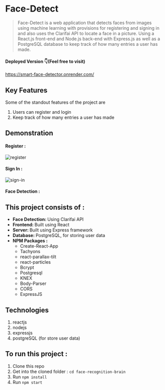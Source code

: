# Face-Detect

> Face-Detect is a web application that detects faces from images using machine learning with
> provisions for registering and signing in and also
> uses the Clarifai API to locate a face in a picture. Using a React.js front-end and Node.js back-end with Express.js
> as well as a PostgreSQL database to keep track of how many entries a user has made.

#### Deployed Version 👇(Feel free to visit)
https://smart-face-detector.onrender.com/

## Key Features

Some of the standout features of the project are

1.  Users can register and login
2.  Keep track of how many entries a user has made

## Demonstration

#### Register :

![register](https://github.com/MichaelBoitmann/face-recognition-brain/assets/55775047/28b1cc9e-1bcc-4d2b-bfbe-11cfb49d65ab)


#### Sign In :

![sign-in](https://github.com/MichaelBoitmann/face-recognition-brain/assets/55775047/71c007e4-ed7b-436b-a1a3-84a7d7120075)



#### Face Detection :







## This project consists of :

<ul>
  <li><b>Face Detection: </b> Using Clarifai API</li>
  <li><b>Frontend: </b>       Built using React</li>
  <li><b>Server: </b>         Built using Express framework</li>
  <li><b>Database: </b>       PostgreSQL, for storing user data</li>
  <li><b> NPM Packages :</b>  
    <ul>
      <li>Create-React-App</li>
      <li>Tachyons</li>
      <li>react-parallax-tilt</li>
      <li>react-particles</li>
      <li>Bcrypt</li>
      <li>Postgresql</li>
      <li>KNEX</li>
      <li>Body-Parser</li>
      <li>CORS</li>
      <li>ExpressJS</li>
    </ul>                        
</ul>

## Technologies

1. reactjs
2. nodejs
3. expressjs
4. postgreSQL (for store user data)

## To run this project :

1. Clone this repo
2. Get into the cloned folder : `cd face-recognition-brain`
3. Run `npm install`
4. Run `npm start`
